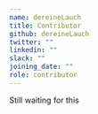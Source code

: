 ```yaml
---
name: dereineLauch
title: Contributor
github: dereineLauch
twitter: ""
linkedin: ""
slack: ""
joining_date: ""
role: contributor
---
```


Still waiting for this
